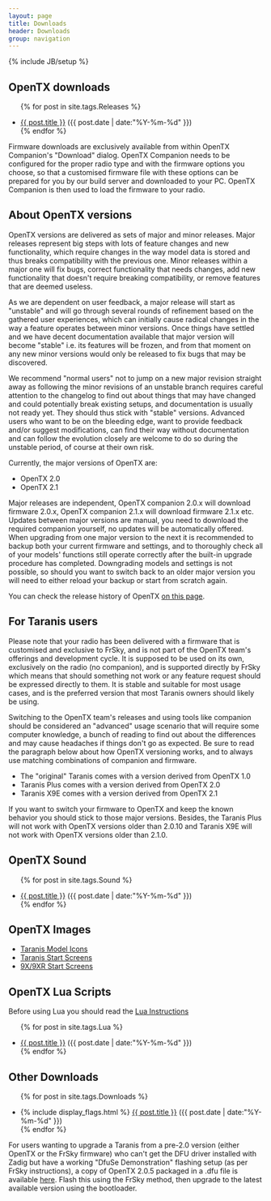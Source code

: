 ```yaml
---
layout: page
title: Downloads
header: Downloads
group: navigation
---
```

{% include JB/setup %}

## OpenTX downloads

<ul class="posts">

<!-- Insert Fixed List Items Here -->

{% for post in site.tags.Releases %}
  <div class="post_info">
    <li>
         <a href="{{ post.url }}">{{ post.title }}</a>
         <span>({{ post.date | date:"%Y-%m-%d" }})</span>
    </li>
    </div>
{% endfor %}
</ul>

Firmware downloads are exclusively available from within OpenTX Companion's "Download" dialog. OpenTX Companion needs to be configured for the proper radio type and with the firmware options you choose, so that a customised firmware file with these options can be prepared for you by our build server and downloaded to your PC. OpenTX Companion is then used to load the firmware to your radio.  


## About OpenTX versions
OpenTX versions are delivered as sets of major and minor releases. Major releases represent big steps with lots of feature changes and new functionality, which require changes in the way model data is stored and thus breaks compatibility with the previous one. Minor releases within a major one will fix bugs, correct functionality that needs changes, add new functionality that doesn't require breaking compatibility, or remove features that are deemed useless. 

As we are dependent on user feedback, a major release will start as "unstable" and will go through several rounds of refinement based on the gathered user experiences, which can initially cause radical changes in the way a feature operates between minor versions. Once things have settled and we have decent documentation available that major version will become "stable" i.e. its features will be frozen, and from that moment on any new minor versions would only be released to fix bugs that may be discovered. 

We recommend "normal users" not to jump on a new major revision straight away as following the minor revisions of an unstable branch requires careful attention to the changelog to find out about things that may have changed and could potentially break existing setups, and documentation is usually not ready yet. They should thus stick with "stable" versions. Advanced users who want to be on the bleeding edge, want to provide feedback and/or suggest modifications, can find their way without documentation and can follow the evolution closely are welcome to do so during the unstable period, of course at their own risk. 

Currently, the major versions of OpenTX are:
<ul>
<li>OpenTX 2.0</li>
<li>OpenTX 2.1</li>
</ul>

Major releases are independent, OpenTX companion 2.0.x will download firmware 2.0.x, OpenTX companion 2.1.x will download firmware 2.1.x etc. Updates between major versions are manual, you need to download the required companion yourself, no updates will be automatically offered. When upgrading from one major version to the next it is recommended to backup both your current firmware and settings, and to thoroughly check all of your models' functions still operate correctly after the built-in upgrade procedure has completed. Downgrading models and settings is not possible, so should you want to switch back to an older major version you will need to either reload your backup or start from scratch again.
 
You can check the release history of OpenTX [on this page](https://github.com/opentx/opentx/releases).


## For Taranis users
Please note that your radio has been delivered with a firmware that is customised and exclusive to FrSky, and is not part of the OpenTX team's offerings and development cycle. It is supposed to be used on its own, exclusively on the radio (no companion), and is supported directly by FrSky which means that should something not work or any feature request should be expressed directly to them. It is stable and suitable for most usage cases, and is the preferred version that most Taranis owners should likely be using. 

Switching to the OpenTX team's releases and using tools like companion should be considered an "advanced" usage scenario that will require some computer knowledge, a bunch of reading to find out about the differences and may cause headaches if things don't go as expected. Be sure to read the paragraph below about how OpenTX versioning works, and to always use matching combinations of companion and firmware.
<ul>
<li>The "original" Taranis comes with a version derived from OpenTX 1.0</li>
<li>Taranis Plus comes with a version derived from OpenTX 2.0</li>
<li>Taranis X9E comes with a version derived from OpenTX 2.1</li>
</ul>
If you want to switch your firmware to OpenTX and keep the known behavior you should stick to those major versions.
Besides, the Taranis Plus will not work with OpenTX versions older than 2.0.10 and Taranis X9E will not work with OpenTX versions older than 2.1.0.


## OpenTX Sound
<ul class="posts">

<!-- Insert Fixed List Items Here -->

{% for post in site.tags.Sound %}
  <div class="post_info">
    <li>
         <a href="{{ post.url }}">{{ post.title }}</a>
         <span>({{ post.date | date:"%Y-%m-%d" }})</span>
    </li>
    </div>
{% endfor %}
</ul>


## OpenTX Images
<ul>
<li><a href="icons-taranis.html">Taranis Model Icons</a></li>
<li><a href="screens-taranis.html">Taranis Start Screens</a></li>
<li><a href="screens-9x.html">9X/9XR Start Screens</a></li>
</ul>


## OpenTX Lua Scripts
 
Before using Lua you should read the [Lua Instructions](lua-instructions.html) 

<ul class="posts">

<!-- Insert Fixed List Items Here -->

{% for post in site.tags.Lua %}
  <div class="post_info">
    <li>
         <a href="{{ post.url }}">{{ post.title }}</a>
         <span>({{ post.date | date:"%Y-%m-%d" }})</span>
    </li>
    </div>
{% endfor %}
</ul>


## Other Downloads
<ul class="posts">

<!-- Insert Fixed List Items Here -->

{% for post in site.tags.Downloads %}
  <div class="post_info">
    <li>
         {% include display_flags.html %}
         <a href="{{ post.url }}">{{ post.title }}</a>
         <span>({{ post.date | date:"%Y-%m-%d" }})</span>
    </li>
    </div>
{% endfor %}
</ul>

For users wanting to upgrade a Taranis from a pre-2.0 version (either OpenTX or the FrSky firmware) who can't get the DFU driver installed with Zadig but have a working "DfuSe Demonstration" flashing setup (as per FrSky instructions), a copy of OpenTX 2.0.5 packaged in a .dfu file is available [here](http://downloads-20.open-tx.org/companion/opentx-taranis-en-2.0.5.dfu). Flash this using the FrSky method, then upgrade to the latest available version using the bootloader.
<!--  -->